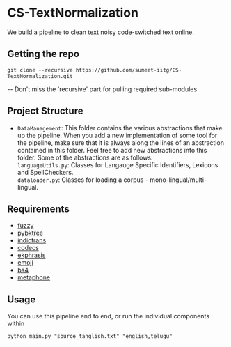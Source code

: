 # CS-TextNormalization
We build a pipeline to clean text noisy code-switched text online.

## Getting the repo

`git clone --recursive https://github.com/sumeet-iitg/CS-TextNormalization.git`

-- Don't miss the 'recursive' part for pulling required sub-modules

## Project Structure

* `DataManagement`: This folder contains the various abstractions that make up the pipeline. When you add a new implementation of some tool for the pipeline, make sure that it is always along the lines of an abstraction contained in this folder. Feel free to add new abstractions into this folder. Some of the abstractions are as follows:  
    `languageUtils.py`: Classes for Langauge Specific Identifiers, Lexicons and SpellCheckers.  
    `dataloader.py`: Classes for loading a corpus - mono-lingual/multi-lingual.  

## Requirements

- [fuzzy](https://pypi.org/project/Fuzzy/)
- [pybktree](https://pypi.org/project/pybktree/)
- [indictrans](https://pypi.org/project/indic-transliteration/)
- [codecs](https://pypi.org/project/openapi-codec/)
- [ekphrasis](https://github.com/cbaziotis/ekphrasis)
- [emoji](https://pypi.org/project/emoji)
- [bs4](https://pypi.org/project/beautifulsoup4/)
- [metaphone](https://pypi.org/project/Metaphone/)
## Usage

You can use this pipeline end to end, or run the individual components within 

```[bash]
python main.py "source_tanglish.txt" "english,telugu"
```
